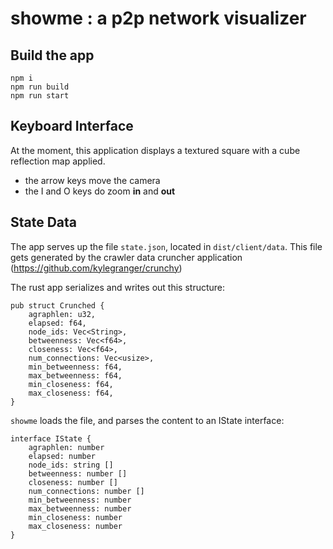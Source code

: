# showme : a p2p network visualizer


## Build the app

```
npm i
npm run build
npm run start
```

## Keyboard Interface

At the moment, this application displays a textured square with a cube reflection map applied.

- the arrow keys move the camera
- the I and O keys do zoom **in** and **out**


## State Data

The app serves up the file `state.json`, located in `dist/client/data`.  This file gets generated by the crawler data cruncher application (https://github.com/kylegranger/crunchy)

The rust app serializes and writes out this structure:

```
pub struct Crunched {
    agraphlen: u32,
    elapsed: f64,
    node_ids: Vec<String>,
    betweenness: Vec<f64>,
    closeness: Vec<f64>,
    num_connections: Vec<usize>,
    min_betweenness: f64,
    max_betweenness: f64,
    min_closeness: f64,
    max_closeness: f64,
}
```

`showme` loads the file, and parses the content to an IState interface:
```
interface IState {
    agraphlen: number
    elapsed: number
    node_ids: string []
    betweenness: number []
    closeness: number []
    num_connections: number []
    min_betweenness: number
    max_betweenness: number
    min_closeness: number
    max_closeness: number
}
```